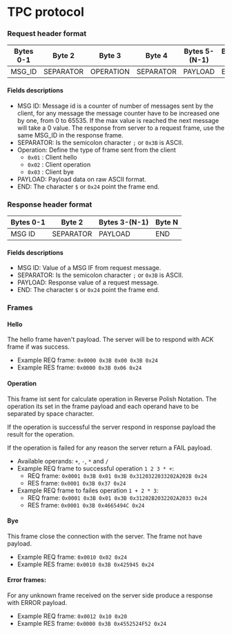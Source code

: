 # TPC protocol
### Request header format
| Bytes 0-1 | Byte 2    | Byte 3    | Byte 4    | Bytes 5-(N-1) | Byte N |
|-----------|-----------|-----------|-----------|---------------|--------|
| MSG_ID    | SEPARATOR | OPERATION | SEPARATOR | PAYLOAD       | END    |

#### Fields descriptions
- MSG ID: Message id is a counter of number of messages sent by the client,
  for any message the message counter have to be increased one by one, from 0 to 65535.
  If the max value is reached the next message will take a 0 value.
  The response from server to a request frame, use the same MSG_ID in the response frame.
- SEPARATOR: Is the semicolon character `;` or `0x3B` is ASCII.
- Operation: Define the type of frame sent from the client
    - `0x01` : Client hello
    - `0x02` : Client operation
    - `0x03` : Client bye
- PAYLOAD: Payload data on raw ASCII format.
- END: The character `$` or `0x24` point the frame end.

### Response header format
| Bytes 0-1 | Byte 2    | Bytes 3-(N-1) | Byte N |
|-----------|-----------|---------------|--------|
| MSG ID    | SEPARATOR | PAYLOAD       | END    |

#### Fields descriptions
- MSG ID: Value of a MSG IF from request message.
- SEPARATOR: Is the semicolon character `;` or `0x3B` is ASCII.
- PAYLOAD: Response value of a request message.
- END: The character `$` or `0x24` point the frame end.

### Frames
#### Hello
The hello frame haven't payload. The server will be to respond with ACK frame if was success.

- Example REQ frame: `0x0000 0x3B 0x00 0x3B 0x24`
- Example RES frame: `0x0000 0x3B 0x06 0x24`

#### Operation
This frame ist sent for calculate operation in Reverse Polish Notation.
The operation its set in the frame payload and each operand have to be separated by space character.

If the operation is successful the server respond in response payload the result for the operation.

If the operation is failed for any reason the server return a FAIL payload.

- Available operands: `+`, `-`, `*` and `/`
- Example REQ frame to successful operation `1 2 3 * +`:
    - REQ frame: `0x0001 0x3B 0x01 0x3B 0x3120322033202A202B 0x24`
    - RES frame: `0x0001 0x3B 0x37 0x24`
- Example REQ frame to failes operation `1 + 2 * 3`:
    - REQ frame: `0x0001 0x3B 0x01 0x3B 0x31202B2032202A2033 0x24`
    - RES frame: `0x0001 0x3B 0x4665494C 0x24`

#### Bye
This frame close the connection with the server. The frame not have payload.

- Example REQ frame: `0x0010 0x02 0x24`
- Example RES frame: `0x0010 0x3B 0x425945 0x24`

#### Error frames:
For any unknown frame received on the server side produce a response with ERROR payload.

- Example REQ frame: `0x0012 0x10 0x20`
- Example RES frame: `0x0000 0x3B 0x4552524F52 0x24`

